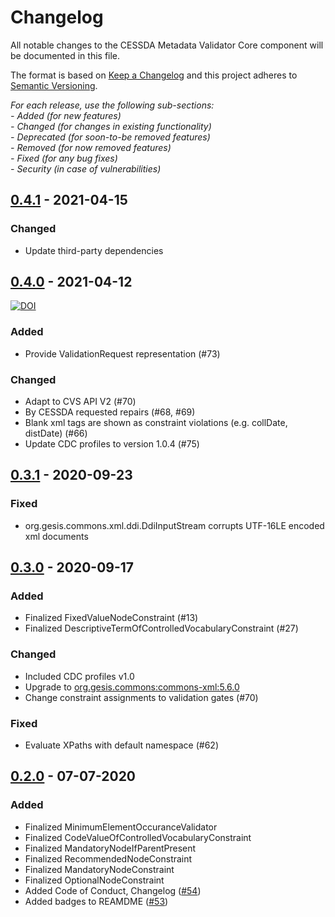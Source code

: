 # Changelog
All notable changes to the CESSDA Metadata Validator Core component will be documented in this file.

The format is based on [Keep a Changelog](http://keepachangelog.com/en/1.0.0/)
and this project adheres to [Semantic Versioning](http://semver.org/spec/v2.0.0.html).

*For each release, use the following sub-sections:*  
*- Added (for new features)*  
*- Changed (for changes in existing functionality)*  
*- Deprecated (for soon-to-be removed features)*  
*- Removed (for now removed features)*  
*- Fixed (for any bug fixes)*  
*- Security (in case of vulnerabilities)*


## [0.4.1] - 2021-04-15

### Changed
- Update third-party dependencies

## [0.4.0] - 2021-04-12
[![DOI](https://zenodo.org/badge/DOI/10.5281/zenodo.4680640.svg)](https://doi.org/10.5281/zenodo.4680640)

### Added
- Provide ValidationRequest representation (#73)

### Changed
- Adapt to CVS API V2 (#70)
- By CESSDA requested repairs (#68, #69)
- Blank xml tags are shown as constraint violations (e.g. collDate, distDate) (#66)
- Update CDC profiles to version 1.0.4 (#75)

## [0.3.1] - 2020-09-23

### Fixed
- org.gesis.commons.xml.ddi.DdiInputStream corrupts UTF-16LE encoded xml documents

## [0.3.0] - 2020-09-17

### Added
- Finalized FixedValueNodeConstraint (#13)
- Finalized DescriptiveTermOfControlledVocabularyConstraint (#27)

### Changed
- Included CDC profiles v1.0 
- Upgrade to [org.gesis.commons:commons-xml:5.6.0](https://git.gesis.org/java-commons/commons-xml/tree/v5.6.0)
- Change constraint assignments to validation gates (#70)

### Fixed
- Evaluate XPaths with default namespace (#62)

## [0.2.0] - 07-07-2020

### Added
- Finalized MinimumElementOccuranceValidator
- Finalized CodeValueOfControlledVocabularyConstraint
- Finalized MandatoryNodeIfParentPresent
- Finalized RecommendedNodeConstraint
- Finalized MandatoryNodeConstraint
- Finalized OptionalNodeConstraint
- Added Code of Conduct, Changelog ([#54](https://bitbucket.org/cessda/cessda.cmv.core/issues/54))
- Added badges to REAMDME ([#53](https://bitbucket.org/cessda/cessda.cmv.core/issues/53))


[0.4.1]: https://bitbucket.org/cessda/cessda.cmv.core/src/v0.4.1
[0.4.0]: https://bitbucket.org/cessda/cessda.cmv.core/src/v0.4.0
[0.3.1]: https://bitbucket.org/cessda/cessda.cmv.core/src/v0.3.1
[0.3.0]: https://bitbucket.org/cessda/cessda.cmv.core/src/v0.3.0
[0.2.0]: https://bitbucket.org/cessda/cessda.cmv.core/src/v0.2.0
